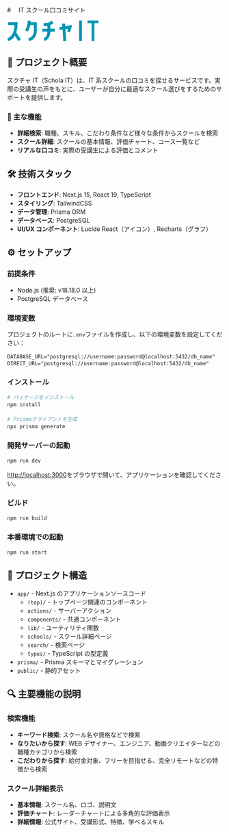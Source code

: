 #　 IT スクール口コミサイト

![スクチャIT](/logo.png)

## 📝 プロジェクト概要

スクチャ IT（Schola IT）は、IT 系スクールの口コミを探せるサービスです。実際の受講生の声をもとに、ユーザーが自分に最適なスクール選びをするためのサポートを提供します。

### 🌟 主な機能

- **詳細検索**: 職種、スキル、こだわり条件など様々な条件からスクールを検索
- **スクール詳細**: スクールの基本情報、評価チャート、コース一覧など
- **リアルな口コミ**: 実際の受講生による評価とコメント

## 🛠 技術スタック

- **フロントエンド**: Next.js 15, React 19, TypeScript
- **スタイリング**: TailwindCSS
- **データ管理**: Prisma ORM
- **データベース**: PostgreSQL
- **UI/UX コンポーネント**: Lucide React（アイコン）, Recharts（グラフ）

## ⚙️ セットアップ

### 前提条件

- Node.js (推奨: v18.18.0 以上)
- PostgreSQL データベース

### 環境変数

プロジェクトのルートに`.env`ファイルを作成し、以下の環境変数を設定してください：

```
DATABASE_URL="postgresql://username:password@localhost:5432/db_name"
DIRECT_URL="postgresql://username:password@localhost:5432/db_name"
```

### インストール

```bash
# パッケージをインストール
npm install

# Prismaクライアントを生成
npx prisma generate
```

### 開発サーバーの起動

```bash
npm run dev
```

[http://localhost:3000](http://localhost:3000)をブラウザで開いて、アプリケーションを確認してください。

### ビルド

```bash
npm run build
```

### 本番環境での起動

```bash
npm run start
```

## 📁 プロジェクト構造

- `app/` - Next.js のアプリケーションソースコード
  - `(top)/` - トップページ関連のコンポーネント
  - `actions/` - サーバーアクション
  - `components/` - 共通コンポーネント
  - `lib/` - ユーティリティ関数
  - `schools/` - スクール詳細ページ
  - `search/` - 検索ページ
  - `types/` - TypeScript の型定義
- `prisma/` - Prisma スキーマとマイグレーション
- `public/` - 静的アセット

## 🔍 主要機能の説明

### 検索機能

- **キーワード検索**: スクール名や資格などで検索
- **なりたいから探す**: WEB デザイナー、エンジニア、動画クリエイターなどの職種カテゴリから検索
- **こだわりから探す**: 給付金対象、フリーを目指せる、完全リモートなどの特徴から検索

### スクール詳細表示

- **基本情報**: スクール名、ロゴ、説明文
- **評価チャート**: レーダーチャートによる多角的な評価表示
- **詳細情報**: 公式サイト、受講形式、特徴、学べるスキル
